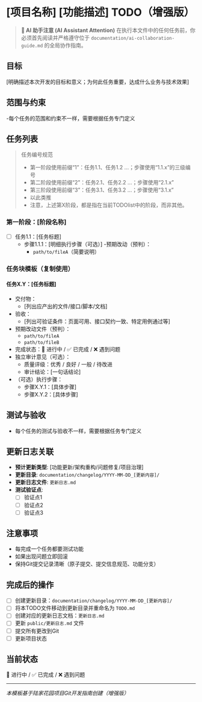 # [项目名称] [功能描述] TODO（增强版）

> **🤖 AI 助手注意 (AI Assistant Attention)**
> 在执行本文件中的任何任务前，你必须首先阅读并严格遵守位于 `documentation/ai-collaboration-guide.md` 的全局协作指南。

## 目标
[明确描述本次开发的目标和意义；为何此任务重要，达成什么业务与技术效果]

## 范围与约束
-每个任务的范围和约束不一样，需要根据任务专门定义

## 任务列表

> 任务编号规范
> - 第一阶段使用前缀“1”：任务1.1、任务1.2 …；步骤使用“1.1.x”的三级编号
> - 第二阶段使用前缀“2”：任务2.1、任务2.2 …；步骤使用“2.1.x”
> - 第三阶段使用前缀“3”：任务3.1、任务3.2 …；步骤使用“3.1.x”
> - 以此类推
> - 注意，上述第X阶段，都是指在当前TODOlist中的阶段，而非其他。

### 第一阶段：[阶段名称]
- [ ] 任务1.1：[任务标题]
  - 步骤1.1.1：[明细执行步骤（可选）]
    -预期改动（预判）：
      - `path/to/fileA`（简要说明）
 
 
### 任务块模板（复制使用）
#### 任务X.Y：[任务标题]
- 交付物：
  - [列出应产出的文件/接口/脚本/文档]
- 验收：
  - [列出可验证条件：页面可用、接口契约一致、特定用例通过等]
- 预期改动文件（预判）：
  - `path/to/fileA`
  - `path/to/fileB`
- 完成状态：🔄 进行中 / ✅ 已完成 / ❌ 遇到问题
- 独立审计意见（可选）：
  - 质量评级：优秀 / 良好 / 一般 / 待改进
  - 审计结论：[一句话结论]
 - （可选）执行步骤：
   - 步骤X.Y.1：[具体步骤]
   - 步骤X.Y.2：[具体步骤]

## 测试与验收
- 每个任务的测试与验收不一样，需要根据任务专门定义

## 更新日志关联
- **预计更新类型**: [功能更新/架构重构/问题修复/项目治理]
- **更新目录**: `documentation/changelog/YYYY-MM-DD_[更新内容]/`
- **更新日志文件**: `更新日志.md`
- **测试验证点**: 
  - [ ] 验证点1
  - [ ] 验证点2
  - [ ] 验证点3

## 注意事项
- 每完成一个任务都要测试功能
- 如果出现问题立即回滚
- 保持Git提交记录清晰（原子提交、提交信息规范、功能分支）

## 完成后的操作
- [ ] 创建更新目录：`documentation/changelog/YYYY-MM-DD_[更新内容]/`
- [ ] 将本TODO文件移动到更新目录并重命名为 `TODO.md`
- [ ] 创建对应的更新日志文档：`更新日志.md`
- [ ] 更新 `public/更新日志.md` 文件
- [ ] 提交所有更改到Git
- [ ] 更新项目状态

## 当前状态
🔄 进行中 / ✅ 已完成 / ❌ 遇到问题

---
*本模板基于陆家花园项目Git开发指南创建（增强版）*


